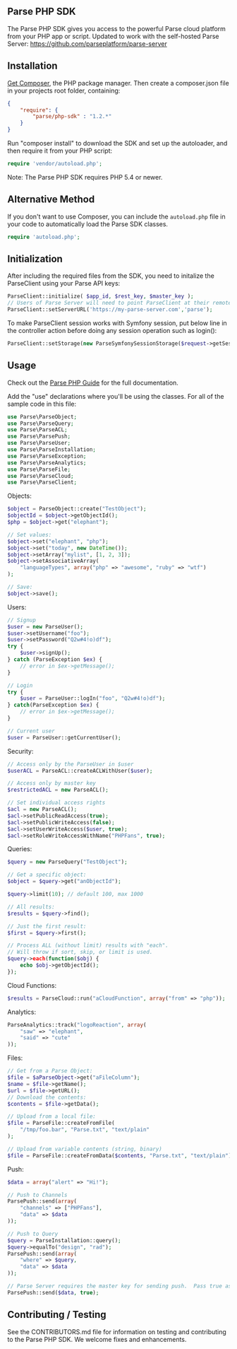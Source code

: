 Parse PHP SDK
-------------

The Parse PHP SDK gives you access to the powerful Parse cloud platform
from your PHP app or script.  Updated to work with the self-hosted Parse Server: https://github.com/parseplatform/parse-server

Installation
------------

[Get Composer], the PHP package manager. Then create a composer.json file in
 your projects root folder, containing:

```json
{
    "require": {
        "parse/php-sdk" : "1.2.*"
    }
}
```

Run "composer install" to download the SDK and set up the autoloader,
and then require it from your PHP script:

```php
require 'vendor/autoload.php';
```

Note: The Parse PHP SDK requires PHP 5.4 or newer.

Alternative Method
------------------

If you don't want to use Composer, you can include the ```autoload.php```
file in your code to automatically load the Parse SDK classes.

```php
require 'autoload.php';
```

Initialization
---------------

After including the required files from the SDK, you need to initalize the ParseClient using your Parse API keys:

```php
ParseClient::initialize( $app_id, $rest_key, $master_key );
// Users of Parse Server will need to point ParseClient at their remote URL and Mount Point:
ParseClient::setServerURL('https://my-parse-server.com','parse');
```

To make ParseClient session works with Symfony session, put below line in the controller action before doing any session operation such as login():

```php
ParseClient::setStorage(new ParseSymfonySessionStorage($request->getSession()));
```

Usage
-----

Check out the [Parse PHP Guide] for the full documentation.

Add the "use" declarations where you'll be using the classes. For all of the
sample code in this file:

```php
use Parse\ParseObject;
use Parse\ParseQuery;
use Parse\ParseACL;
use Parse\ParsePush;
use Parse\ParseUser;
use Parse\ParseInstallation;
use Parse\ParseException;
use Parse\ParseAnalytics;
use Parse\ParseFile;
use Parse\ParseCloud;
use Parse\ParseClient;
```

Objects:

```php
$object = ParseObject::create("TestObject");
$objectId = $object->getObjectId();
$php = $object->get("elephant");

// Set values:
$object->set("elephant", "php");
$object->set("today", new DateTime());
$object->setArray("mylist", [1, 2, 3]);
$object->setAssociativeArray(
    "languageTypes", array("php" => "awesome", "ruby" => "wtf")
);

// Save:
$object->save();
```

Users:

```php
// Signup
$user = new ParseUser();
$user->setUsername("foo");
$user->setPassword("Q2w#4!o)df");
try {
    $user->signUp();
} catch (ParseException $ex) {
    // error in $ex->getMessage();
}

// Login
try {
    $user = ParseUser::logIn("foo", "Q2w#4!o)df");
} catch(ParseException $ex) {
    // error in $ex->getMessage();
}

// Current user
$user = ParseUser::getCurrentUser();
```

Security:

```php
// Access only by the ParseUser in $user
$userACL = ParseACL::createACLWithUser($user);

// Access only by master key
$restrictedACL = new ParseACL();

// Set individual access rights
$acl = new ParseACL();
$acl->setPublicReadAccess(true);
$acl->setPublicWriteAccess(false);
$acl->setUserWriteAccess($user, true);
$acl->setRoleWriteAccessWithName("PHPFans", true);
```

Queries:

```php
$query = new ParseQuery("TestObject");

// Get a specific object:
$object = $query->get("anObjectId");

$query->limit(10); // default 100, max 1000

// All results:
$results = $query->find();

// Just the first result:
$first = $query->first();

// Process ALL (without limit) results with "each".
// Will throw if sort, skip, or limit is used.
$query->each(function($obj) {
    echo $obj->getObjectId();
});
```

Cloud Functions:

```php
$results = ParseCloud::run("aCloudFunction", array("from" => "php"));
```

Analytics:

```php
ParseAnalytics::track("logoReaction", array(
    "saw" => "elephant",
    "said" => "cute"
));
```

Files:

```php
// Get from a Parse Object:
$file = $aParseObject->get("aFileColumn");
$name = $file->getName();
$url = $file->getURL();
// Download the contents:
$contents = $file->getData();

// Upload from a local file:
$file = ParseFile::createFromFile(
    "/tmp/foo.bar", "Parse.txt", "text/plain"
);

// Upload from variable contents (string, binary)
$file = ParseFile::createFromData($contents, "Parse.txt", "text/plain");
```

Push:

```php
$data = array("alert" => "Hi!");

// Push to Channels
ParsePush::send(array(
    "channels" => ["PHPFans"],
    "data" => $data
));

// Push to Query
$query = ParseInstallation::query();
$query->equalTo("design", "rad");
ParsePush::send(array(
    "where" => $query,
    "data" => $data
));

// Parse Server requires the master key for sending push.  Pass true as the second parameter.
ParsePush::send($data, true);
```

Contributing / Testing
----------------------

See the CONTRIBUTORS.md file for information on testing and contributing to
the Parse PHP SDK. We welcome fixes and enhancements.

[Get Composer]: https://getcomposer.org/download/
[Parse PHP Guide]: https://www.parse.com/docs/php/guide
